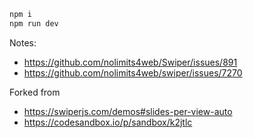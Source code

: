 ```sh
npm i
npm run dev
```

Notes: 
- https://github.com/nolimits4web/Swiper/issues/891
- https://github.com/nolimits4web/swiper/issues/7270

Forked from 
- https://swiperjs.com/demos#slides-per-view-auto 
- https://codesandbox.io/p/sandbox/k2jtlc
